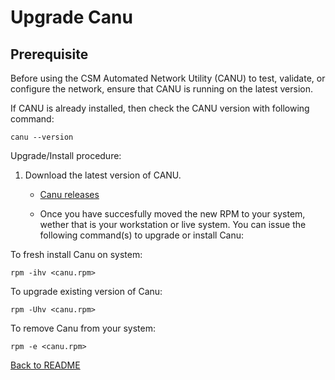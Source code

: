 # Upgrade Canu

## Prerequisite

Before using the CSM Automated Network Utility (CANU) to test, validate, or configure the network, ensure that CANU is running on the latest version. 

If CANU is already installed, then check the CANU version with following command: 

```text
canu --version
```

Upgrade/Install procedure:

1. Download the latest version of CANU.  

   * [Canu releases](https://github.com/Cray-HPE/canu/releases)

   * Once you have succesfully moved the new RPM to your system, wether that is your workstation or live system. You can issue the following command(s) to upgrade or install Canu:   


To fresh install Canu on system: 

```text
rpm -ihv <canu.rpm>
```

To upgrade existing version of Canu: 

```text
rpm -Uhv <canu.rpm>
```

To remove Canu from your system: 

```text
rpm -e <canu.rpm>
```

[Back to README](index.md)


